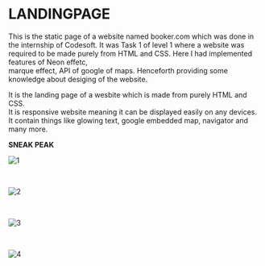 # LANDINGPAGE

This is the static page of a website named booker.com which was done in the internship of Codesoft.
It was Task 1 of level 1 where a website was required to be made purely from HTML and CSS. Here I had implemented features of Neon effetc,<br>
marque effect, API of google of maps. Henceforth providing some knowledge about desiging of the website.<br>

It is the landing page of a  wesbite which is made from purely HTML and CSS.
<br>It is responsive website meaning it can be displayed easily on any devices.
<br>It contain things like glowing text, google embedded map, navigator and many more.

<b>SNEAK PEAK</b>
<br>

![1](https://github.com/user-attachments/assets/14125ed0-7767-4a76-8438-ef9cc5db0690)

<br>

![2](https://github.com/user-attachments/assets/99bece40-f374-409a-9b81-2449490d055b)

<br>

![3](https://github.com/user-attachments/assets/4397fa18-1f6c-41ed-9cfa-25d68a066040)

<br>

![4](https://github.com/user-attachments/assets/5195718d-feda-4518-8343-b124317e1d8d)
<br>


